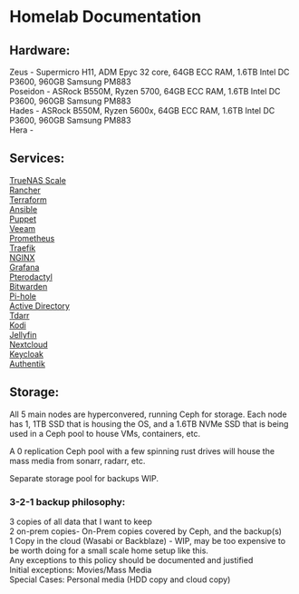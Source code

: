 # Homelab Documentation

## Hardware:  
Zeus - Supermicro H11, ADM Epyc 32 core, 64GB ECC RAM, 1.6TB Intel DC P3600, 960GB Samsung PM883  
Poseidon - ASRock B550M, Ryzen 5700, 64GB ECC RAM, 1.6TB Intel DC P3600, 960GB Samsung PM883  
Hades - ASRock B550M, Ryzen 5600x, 64GB ECC RAM, 1.6TB Intel DC P3600, 960GB Samsung PM883  
Hera -  


## Services:  
[TrueNAS Scale](https://www.truenas.com/truenas-scale/)  
[Rancher](https://rancher.com/)  
[Terraform](https://www.terraform.io/)  
[Ansible](https://www.ansible.com/)  
[Puppet](https://puppet.com/)  
[Veeam](https://www.veeam.com/)  
[Prometheus](https://prometheus.io/)  
[Traefik](https://traefik.io/)  
[NGINX](https://www.nginx.com/)  
[Grafana](https://grafana.com/)  
[Pterodactyl](https://pterodactyl.io/)  
[Bitwarden](https://bitwarden.com/)  
[Pi-hole](https://pi-hole.net/)  
[Active Directory](https://docs.microsoft.com/en-us/windows-server/identity/ad-ds/get-started/virtual-dc/active-directory-domain-services-overview)  
[Tdarr](https://tdarr.io/)  
[Kodi](https://kodi.tv/)  
[Jellyfin](https://jellyfin.org/)  
[Nextcloud](https://nextcloud.com/)  
[Keycloak](https://www.keycloak.org/)  
[Authentik](https://goauthentik.io/)  

## Storage:  
All 5 main nodes are hyperconvered, running Ceph for storage. Each node has 1, 1TB SSD that is housing the OS, and a 1.6TB NVMe SSD that is being used in a Ceph pool to house VMs, containers, etc.  

A 0 replication Ceph pool with a few spinning rust drives will house the mass media from sonarr, radarr, etc.  

Separate storage pool for backups WIP.  

### 3-2-1 backup philosophy:  
3 copies of all data that I want to keep  
2 on-prem copies- On-Prem copies covered by Ceph, and the backup(s)  
1 Copy in the cloud (Wasabi or Backblaze) - WIP, may be too expensive to be worth doing for a small scale home setup like this.  
Any exceptions to this policy should be documented and justified  
Initial exceptions: Movies/Mass Media  
Special Cases: Personal media (HDD copy and cloud copy)  
